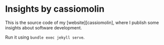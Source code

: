 # Insights by cassiomolin

This is the source code of my [website][cassiomolin], where I publish some insights about software development.

Run it using `bundle exec jekyll serve`.